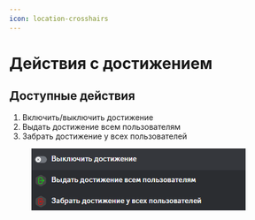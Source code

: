 ```yaml
---
icon: location-crosshairs
---
```


# Действия с достижением

## Доступные действия

1. Включить/выключить достижение
2. Выдать достижение всем пользователям
3. Забрать достижение у всех пользователей

<figure><img src="../../.gitbook/assets/image (14).png" alt=""><figcaption></figcaption></figure>
